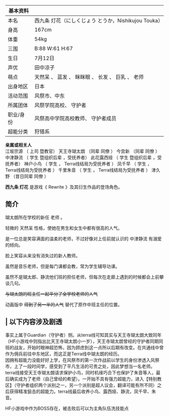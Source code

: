 |  **基本资料**  ||
|---|---|
|本名  |  西九条 灯花（にしくじょう とうか，Nishikujou Touka）   |
|身高  |  167cm   |
|体重  |  54kg   |
|三围  |  B:88 W:61 H:67   |
|生日  |  7月12日   |
|声优  |  田中凉子   |
|萌点  |  天然呆  、  蓝发  、  眯眯眼  、  长发  、  巨乳  、  老师   |
|出身地区  |  日本   |
|活动范围  |  风祭市、中东   |
|所属团体  |  风祭学院高校、  守护者   |
|职业/身份  |  风祭高中学院高校教师、  守护者成员   |
|超能分类  |  狩猎系   |
**亲属或相关人**  
江坂宗源  （  上司  暨教官）  天王寺瑚太朗  （同辈  同僚  ）  今宫新  （同辈  同僚  ）  中津静流  （  学生  暨组织后辈
，受抚养者）  此花露西娅  （  学生  暨组织后辈  ，受抚养者）  神户小鸟  （  学生  ，  Terra线结局为受抚养者  ）  凤千早  （
学生  ，  Terra线结局为受抚养者  ）  千里朱音  （  学生  ，  Terra线结局为受抚养者  ）  津久野  （昔日同辈  同僚  ）  
  
**西九条 灯花** 是游戏《  Rewrite  》及其衍生作品的登场角色。

##  简介

瑚太朗所在学校的新任  老师  。

轻微的  天然呆  性格，使她在男生和女生中都有很高的人气。

是一位总是笑容满面的温柔的老师，不过好像对上任前就认识的  中津静流  有溺爱的倾向。

脸上笑容从来没有消失过的新人教师。

虽然是音乐老师，但是每门课都会教，常为学生辅导功课。

虽然不是瑚太郎、静流他们班的担任老师，但每次在走廊上遇到的时候都会上前攀谈几句。

~~与瑚太朗的班主任一起平分了全学校老师的人气~~

动画版中 ~~得到了另一半的人气~~ 替代了原作中班主任的位置。

|  以下内容涉及剧透  
---  
事实上属于Guardian（守护者）侧。从terra线可知其实与天王寺瑚太朗大致同年（HF小游戏中则指出比天王寺瑚太朗小一岁），天王寺瑚太朗曾经的守护者同期同班的战友，开始时眼神超恐怖，因为顾虑到这一点所以后期有改变。在共通线中曾作为佣兵前往中东地区，而这正是Terra线中瑚太朗的经历。
</br> 因拥有超能力没能好好上学，在风祭市的第一次作战前以学生的身份渗透入风祭市，上了一段时间学，感受到了平凡生活的可贵之处，因此梦想当一名老师。
</br>
terra线接受天王寺瑚太朗请求保护小鸟，同时机缘巧合下也保护了朱音等人，最后确实成为了老师（自己曾经的希望）。一开始不具有强力超能力，进入【特别教区】（守护者组织两个派别之一，另一个派别是超人议会，翻译可能有所不同）之后获得精准狙击的超能力。terra线最后收养小鸟、露西娅、静流，凤千早、朱音。
</br>  
  
  
HF小游戏中作为BOSS存在，被击败后可以为主角队伍洗技能点